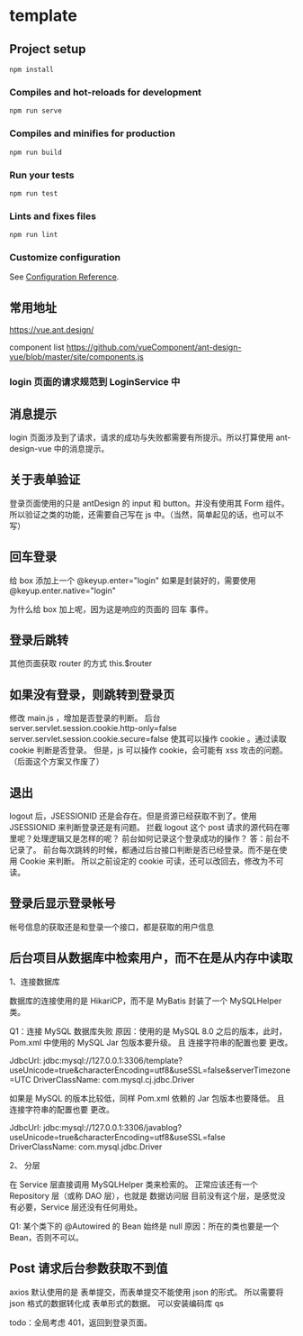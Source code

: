 # template

## Project setup

```
npm install
```

### Compiles and hot-reloads for development

```
npm run serve
```

### Compiles and minifies for production

```
npm run build
```

### Run your tests

```
npm run test
```

### Lints and fixes files

```
npm run lint
```

### Customize configuration

See [Configuration Reference](https://cli.vuejs.org/config/).

## 常用地址

https://vue.ant.design/

component list
https://github.com/vueComponent/ant-design-vue/blob/master/site/components.js

### login 页面的请求规范到 LoginService 中

## 消息提示

login 页面涉及到了请求，请求的成功与失败都需要有所提示。所以打算使用 ant-design-vue 中的消息提示。

## 关于表单验证

登录页面使用的只是 antDesign 的 input 和 button。并没有使用其 Form 组件。
所以验证之类的功能，还需要自己写在 js 中。（当然，简单起见的话，也可以不写）

## 回车登录

给 box 添加上一个 @keyup.enter="login"
如果是封装好的，需要使用 @keyup.enter.native="login"

为什么给 box 加上呢，因为这是响应的页面的 回车 事件。

## 登录后跳转

其他页面获取 router 的方式 this.\$router

## 如果没有登录，则跳转到登录页

修改 main.js ，增加是否登录的判断。
后台  
server.servlet.session.cookie.http-only=false
server.servlet.session.cookie.secure=false
使其可以操作 cookie 。通过读取 cookie 判断是否登录。
但是，js 可以操作 cookie，会可能有 xss 攻击的问题。
（后面这个方案又作废了）

## 退出

logout 后，JSESSIONID 还是会存在。但是资源已经获取不到了。使用 JSESSIONID 来判断登录还是有问题。
拦截 logout 这个 post 请求的源代码在哪里呢？处理逻辑又是怎样的呢？
前台如何记录这个登录成功的操作？
答：前台不记录了。
前台每次跳转的时候，都通过后台接口判断是否已经登录。而不是在使用 Cookie 来判断。
所以之前设定的 cookie 可读，还可以改回去，修改为不可读。

## 登录后显示登录帐号

帐号信息的获取还是和登录一个接口，都是获取的用户信息

## 后台项目从数据库中检索用户，而不在是从内存中读取

1、连接数据库

数据库的连接使用的是 HikariCP，而不是 MyBatis
封装了一个 MySQLHelper 类。

Q1：连接 MySQL 数据库失败
原因：使用的是 MySQL 8.0 之后的版本，此时，Pom.xml 中使用的 MySQL Jar 包版本要升级。
且 连接字符串的配置也要 更改。

JdbcUrl: jdbc:mysql://127.0.0.1:3306/template?useUnicode=true&characterEncoding=utf8&useSSL=false&serverTimezone=UTC
DriverClassName: com.mysql.cj.jdbc.Driver

如果是 MySQL 的版本比较低，同样 Pom.xml 依赖的 Jar 包版本也要降低。
且 连接字符串的配置也要 更改。

JdbcUrl: jdbc:mysql://127.0.0.1:3306/javablog?useUnicode=true&characterEncoding=utf8&useSSL=false
DriverClassName: com.mysql.jdbc.Driver

2、 分层

在 Service 层直接调用 MySQLHelper 类来检索的。
正常应该还有一个 Repository 层（或称 DAO 层），也就是 数据访问层
目前没有这个层，是感觉没有必要，Service 层还没有任何用处。

Q1: 某个类下的 @Autowired 的 Bean 始终是 null
原因：所在的类也要是一个 Bean，否则不可以。

## Post 请求后台参数获取不到值

axios 默认使用的是 表单提交，而表单提交不能使用 json 的形式。
所以需要将 json 格式的数据转化成 表单形式的数据。
可以安装编码库 qs

todo：全局考虑 401，返回到登录页面。
